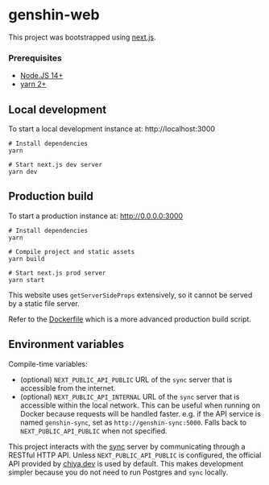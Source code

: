 # genshin-web

This project was bootstrapped using [next.js](https://github.com/vercel/next.js/).

### Prerequisites

- [Node.JS 14+](https://nodejs.org/)
- [yarn 2+](https://yarnpkg.com/)

## Local development

To start a local development instance at: http://localhost:3000

```shell
# Install dependencies
yarn

# Start next.js dev server
yarn dev
```

## Production build

To start a production instance at: http://0.0.0.0:3000

```shell
# Install dependencies
yarn

# Compile project and static assets
yarn build

# Start next.js prod server
yarn start
```

This website uses `getServerSideProps` extensively, so it cannot be served by a static file server.

Refer to the [Dockerfile](../Dockerfile.web) which is a more advanced production build script.

## Environment variables

Compile-time variables:

- (optional) `NEXT_PUBLIC_API_PUBLIC` URL of the `sync` server that is accessible from the internet.
- (optional) `NEXT_PUBLIC_API_INTERNAL` URL of the `sync` server that is accessible within the local network. This can be useful when running on Docker because requests will be handled faster. e.g. if the API service is named `genshin-sync`, set as `http://genshin-sync:5000`. Falls back to `NEXT_PUBLIC_API_PUBLIC` when not specified.

This project interacts with the [sync](../sync) server by communicating through a RESTful HTTP API. Unless `NEXT_PUBLIC_API_PUBLIC` is configured, the official API provided by [chiya.dev](https://genshin.chiya.dev/api/v1) is used by default. This makes development simpler because you do not need to run Postgres and `sync` locally.
